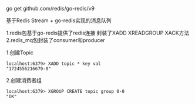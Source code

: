 go get github.com/redis/go-redis/v9

基于Redis Stream + go-redis实现的消息队列

1.redis包基于go-redis提供了redis连接 封装了XADD XREADGROUP XACK方法
2.redis_mq包封装了consumer和producer

1.创建Topic
```
localhost:6379> XADD topic * key val
"1724556216679-0"
```
2.创建消费者组
```
localhost:6379> XGROUP CREATE topic group 0-0
"OK"
```